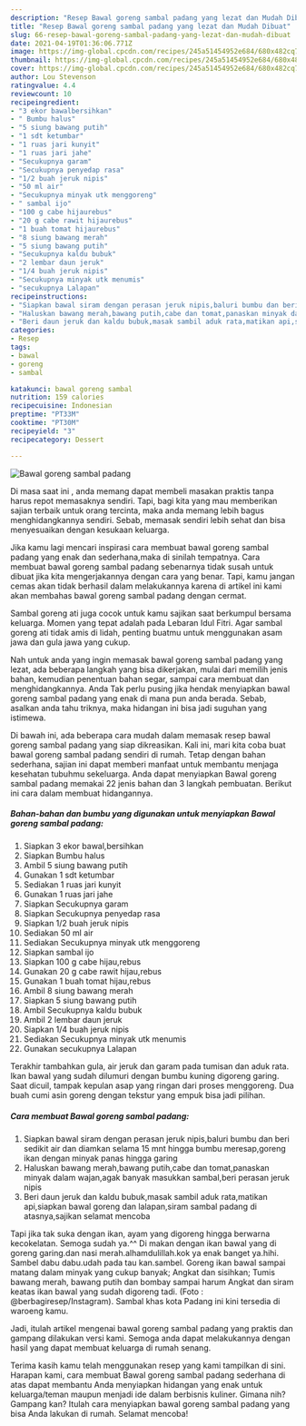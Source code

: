 ```yaml
---
description: "Resep Bawal goreng sambal padang yang lezat dan Mudah Dibuat"
title: "Resep Bawal goreng sambal padang yang lezat dan Mudah Dibuat"
slug: 66-resep-bawal-goreng-sambal-padang-yang-lezat-dan-mudah-dibuat
date: 2021-04-19T01:36:06.771Z
image: https://img-global.cpcdn.com/recipes/245a51454952e684/680x482cq70/bawal-goreng-sambal-padang-foto-resep-utama.jpg
thumbnail: https://img-global.cpcdn.com/recipes/245a51454952e684/680x482cq70/bawal-goreng-sambal-padang-foto-resep-utama.jpg
cover: https://img-global.cpcdn.com/recipes/245a51454952e684/680x482cq70/bawal-goreng-sambal-padang-foto-resep-utama.jpg
author: Lou Stevenson
ratingvalue: 4.4
reviewcount: 10
recipeingredient:
- "3 ekor bawalbersihkan"
- " Bumbu halus"
- "5 siung bawang putih"
- "1 sdt ketumbar"
- "1 ruas jari kunyit"
- "1 ruas jari jahe"
- "Secukupnya garam"
- "Secukupnya penyedap rasa"
- "1/2 buah jeruk nipis"
- "50 ml air"
- "Secukupnya minyak utk menggoreng"
- " sambal ijo"
- "100 g cabe hijaurebus"
- "20 g cabe rawit hijaurebus"
- "1 buah tomat hijaurebus"
- "8 siung bawang merah"
- "5 siung bawang putih"
- "Secukupnya kaldu bubuk"
- "2 lembar daun jeruk"
- "1/4 buah jeruk nipis"
- "Secukupnya minyak utk menumis"
- "secukupnya Lalapan"
recipeinstructions:
- "Siapkan bawal siram dengan perasan jeruk nipis,baluri bumbu dan beri sedikit air dan diamkan selama 15 mnt hingga bumbu meresap,goreng ikan dengan minyak panas hingga garing"
- "Haluskan bawang merah,bawang putih,cabe dan tomat,panaskan minyak dalam wajan,agak banyak masukkan sambal,beri perasan jeruk nipis"
- "Beri daun jeruk dan kaldu bubuk,masak sambil aduk rata,matikan api,siapkan bawal goreng dan lalapan,siram sambal padang di atasnya,sajikan selamat mencoba"
categories:
- Resep
tags:
- bawal
- goreng
- sambal

katakunci: bawal goreng sambal 
nutrition: 159 calories
recipecuisine: Indonesian
preptime: "PT33M"
cooktime: "PT30M"
recipeyield: "3"
recipecategory: Dessert

---
```



![Bawal goreng sambal padang](https://img-global.cpcdn.com/recipes/245a51454952e684/680x482cq70/bawal-goreng-sambal-padang-foto-resep-utama.jpg)

Di masa  saat ini , anda memang dapat membeli masakan praktis tanpa harus repot memasaknya sendiri. Tapi, bagi kita yang mau memberikan sajian terbaik untuk orang tercinta, maka anda memang lebih bagus menghidangkannya sendiri. Sebab, memasak sendiri lebih sehat dan bisa menyesuaikan dengan kesukaan keluarga.

Jika kamu lagi mencari inspirasi cara membuat bawal goreng sambal padang yang enak dan sederhana,maka di sinilah tempatnya. Cara membuat bawal goreng sambal padang  sebenarnya tidak susah untuk dibuat jika kita mengerjakannya dengan cara yang benar. Tapi, kamu jangan cemas akan tidak berhasil dalam melakukannya 
karena di artikel ini kami akan membahas bawal goreng sambal padang dengan cermat.  

Sambal goreng ati juga cocok untuk kamu sajikan saat berkumpul bersama keluarga. Momen yang tepat adalah pada Lebaran Idul Fitri. Agar sambal goreng ati tidak amis di lidah, penting buatmu untuk menggunakan asam jawa dan gula jawa yang cukup.

Nah untuk anda yang ingin memasak bawal goreng sambal padang yang lezat, ada beberapa langkah yang bisa dikerjakan, mulai dari memilih jenis bahan, kemudian penentuan bahan segar, sampai cara membuat dan menghidangkannya. Anda Tak perlu pusing jika hendak menyiapkan bawal goreng sambal padang yang enak di mana pun anda berada. Sebab, asalkan anda  tahu triknya, maka hidangan ini bisa jadi suguhan yang istimewa.

Di bawah ini, ada beberapa cara mudah dalam memasak resep bawal goreng sambal padang yang siap dikreasikan. Kali ini, mari kita coba buat bawal goreng sambal padang sendiri di rumah. Tetap dengan bahan sederhana, sajian ini dapat memberi manfaat untuk membantu menjaga kesehatan tubuhmu sekeluarga. Anda dapat menyiapkan Bawal goreng sambal padang memakai 22 jenis bahan dan 3 langkah pembuatan. Berikut ini cara dalam membuat hidangannya.

<!--inarticleads1-->

##### Bahan-bahan dan bumbu yang digunakan untuk menyiapkan Bawal goreng sambal padang:

1. Siapkan 3 ekor bawal,bersihkan
1. Siapkan  Bumbu halus
1. Ambil 5 siung bawang putih
1. Gunakan 1 sdt ketumbar
1. Sediakan 1 ruas jari kunyit
1. Gunakan 1 ruas jari jahe
1. Siapkan Secukupnya garam
1. Siapkan Secukupnya penyedap rasa
1. Siapkan 1/2 buah jeruk nipis
1. Sediakan 50 ml air
1. Sediakan Secukupnya minyak utk menggoreng
1. Siapkan  sambal ijo
1. Siapkan 100 g cabe hijau,rebus
1. Gunakan 20 g cabe rawit hijau,rebus
1. Gunakan 1 buah tomat hijau,rebus
1. Ambil 8 siung bawang merah
1. Siapkan 5 siung bawang putih
1. Ambil Secukupnya kaldu bubuk
1. Ambil 2 lembar daun jeruk
1. Siapkan 1/4 buah jeruk nipis
1. Sediakan Secukupnya minyak utk menumis
1. Gunakan secukupnya Lalapan


Terakhir tambahkan gula, air jeruk dan garam pada tumisan dan aduk rata. Ikan bawal yang sudah dilumuri dengan bumbu kuning digoreng garing. Saat dicuil, tampak kepulan asap yang ringan dari proses menggoreng. Dua buah cumi asin goreng dengan tekstur yang empuk bisa jadi pilihan. 

<!--inarticleads2-->

##### Cara membuat Bawal goreng sambal padang:

1. Siapkan bawal siram dengan perasan jeruk nipis,baluri bumbu dan beri sedikit air dan diamkan selama 15 mnt hingga bumbu meresap,goreng ikan dengan minyak panas hingga garing
1. Haluskan bawang merah,bawang putih,cabe dan tomat,panaskan minyak dalam wajan,agak banyak masukkan sambal,beri perasan jeruk nipis
1. Beri daun jeruk dan kaldu bubuk,masak sambil aduk rata,matikan api,siapkan bawal goreng dan lalapan,siram sambal padang di atasnya,sajikan selamat mencoba


Tapi jika tak suka dengan ikan, ayam yang digoreng hingga berwarna kecokelatan. Semoga sudah ya.^^ Di makan dengan ikan bawal yang di goreng garing.dan nasi merah.alhamdulillah.kok ya enak banget ya.hihi. Sambel dabu dabu.udah pada tau kan.sambel. Goreng ikan bawal sampai matang dalam minyak yang cukup banyak; Angkat dan sisihkan; Tumis bawang merah, bawang putih dan bombay sampai harum Angkat dan siram keatas ikan bawal yang sudah digoreng tadi. (Foto : @berbagiresep/Instagram). Sambal khas kota Padang ini kini tersedia di waroeng kamu. 

Jadi, itulah artikel mengenai  bawal goreng sambal padang  yang praktis dan gampang dilakukan versi kami. Semoga anda dapat melakukannya dengan hasil yang dapat membuat keluarga di rumah senang. 

Terima kasih kamu telah menggunakan resep yang kami tampilkan di sini. Harapan kami, cara membuat  Bawal goreng sambal padang sederhana di atas dapat membantu Anda menyiapkan hidangan yang enak untuk keluarga/teman maupun menjadi ide dalam berbisnis kuliner. Gimana nih? Gampang kan? Itulah cara menyiapkan bawal goreng sambal padang yang bisa Anda lakukan di rumah. Selamat mencoba!

